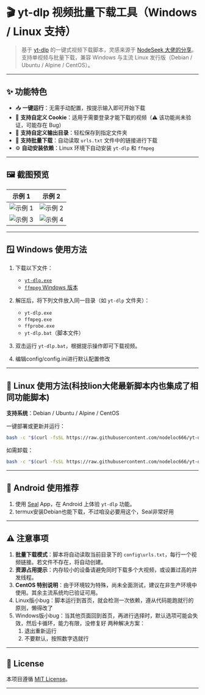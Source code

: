 
# 🎬 yt-dlp 视频批量下载工具（Windows / Linux 支持）

> 基于 [yt-dlp](https://github.com/yt-dlp/yt-dlp) 的一键式视频下载脚本，灵感来源于 [NodeSeek 大佬的分享](https://www.nodeseek.com/post-334093-2#15)。
> 支持单视频与批量下载，兼容 Windows 与主流 Linux 发行版（Debian / Ubuntu / Alpine / CentOS）。

---

## ✨ 功能特色

* 📥 **一键运行**：无需手动配置，按提示输入即可开始下载
* 🍪 **支持自定义 Cookie**：适用于需要登录才能下载的视频（⚠️ 该功能尚未验证，可能存在 Bug）
* 📂 **支持自定义输出目录**：轻松保存到指定文件夹
* 📃 **支持批量下载**：自动读取 `urls.txt` 文件中的链接进行下载
* ⚙️ **自动安装依赖**：Linux 环境下自动安装 `yt-dlp` 和 `ffmpeg`

---

## 🖼️ 截图预览

| 示例 1                                                                   | 示例 2                                                                   |
| ---------------------------------------------------------------------- | ---------------------------------------------------------------------- |
| ![示例 1](https://img.cccd.cloudns.be/file/1746720584399_1000193433.jpg) | ![示例 2](https://img.cccd.cloudns.be/file/1746720581006_1000193434.jpg) |
| ![示例 3](https://img.cccd.cloudns.be/file/1746720588978_1000193428.jpg) | ![示例 4](https://img.cccd.cloudns.be/file/1746720587272_1000193427.jpg) |

---

## 🪟 Windows 使用方法

1. 下载以下文件：

   * [`yt-dlp.exe`](https://github.com/yt-dlp/yt-dlp)
   * [`ffmpeg` Windows 版本](https://www.gyan.dev/ffmpeg/builds/ffmpeg-git-full.7z)

2. 解压后，将下列文件放入同一目录（如 `yt-dlp` 文件夹）：

   * `yt-dlp.exe`
   * `ffmpeg.exe`
   * `ffprobe.exe`
   * `yt-dlp.bat`（脚本文件）

3. 双击运行 `yt-dlp.bat`，根据提示操作即可下载视频。
4. 编辑config/config.ini进行默认配置修改

---

## 🐧 Linux 使用方法(科技lion大佬最新脚本内也集成了相同功能脚本)

**支持系统**：Debian / Ubuntu / Alpine / CentOS

一键部署或更新并运行：

```bash
bash -c "$(curl -fsSL https://raw.githubusercontent.com/nodeloc666/yt-dlp-script/main/install.sh)"
```

如需卸载：

```bash
bash -c "$(curl -fsSL https://raw.githubusercontent.com/nodeloc666/yt-dlp-script/main/uninstall.sh)"
```

---

## 📱 Android 使用推荐

1. 使用 [Seal](https://github.com/JunkFood02/Seal) App，在 Android 上体验 `yt-dlp` 功能。
2. termux安装Debian也能下载，不过咱没必要用这个，Seal非常好用

---

## ⚠️ 注意事项

1. **批量下载模式**：脚本将自动读取当前目录下的 `config\urls.txt`，每行一个视频链接。若文件不存在，将自动创建。
2. **资源占用提示**：内存较小的设备请避免同时下载多个大视频，或设置过高的并发线程。
3. **CentOS 特别说明**：由于环境较为特殊，尚未全面测试，建议在非生产环境中使用。其余主流系统均已验证可用。
4. Linux版小bug：脚本运行到首页，就会检测一次依赖，遵从代码能跑就行的原则，懒得改了
5. Windows版小bug：当其他页面回到首页，再进行选择时，默认选项可能会失效，然后卡循环，能力有限，没修复好
两种解决方案：
    1. 退出重新运行
    2. 不要默认，按照数字选就行

---

## 📄 License

本项目遵循 [MIT License](https://opensource.org/licenses/MIT)。

---
